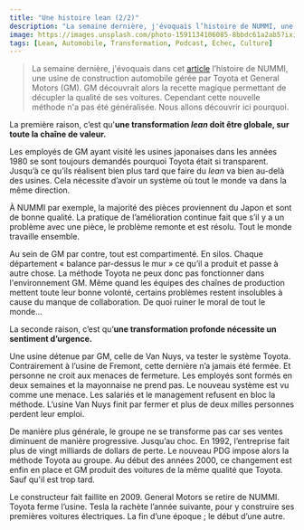```yaml
---
title: "Une histoire lean (2/2)"
description: "La semaine dernière, j'évoquais l’histoire de NUMMI, une usine de construction automobile gérée par Toyota et General Motors."
image: https://images.unsplash.com/photo-1591134106085-8bbdc61a2ab5?ixid=MXwxMjA3fDB8MHxwaG90by1wYWdlfHx8fGVufDB8fHw%3D&ixlib=rb-1.2.1&auto=format&fit=crop&w=1200&q=80
tags: [Lean, Automobile, Transformation, Podcast, Échec, Culture]
---
```


> La semaine dernière, j'évoquais dans cet [article](https://f14e.fr/2021/01/07/une-histoire-lean/) l’histoire de NUMMI, une usine de construction automobile gérée par Toyota et General Motors (GM). GM découvrait alors la recette magique permettant de décupler la qualité de ses voitures. Cependant cette nouvelle méthode n'a pas été généralisée. Nous allons découvrir ici pourquoi.

La première raison, c’est qu'**une transformation _lean_ doit être globale, sur toute la chaîne de valeur.**

Les employés de GM ayant visité les usines japonaises dans les années 1980 se sont toujours demandés pourquoi Toyota était si transparent. Jusqu’à ce qu’ils réalisent bien plus tard que faire du _lean_ va bien au-delà des usines. Cela nécessite d’avoir un système où tout le monde va dans la même direction.

À NUMMI par exemple, la majorité des pièces proviennent du Japon et sont de bonne qualité. La pratique de l’amélioration continue fait que s’il y a un problème avec une pièce, le problème remonte et est résolu. Tout le monde travaille ensemble.

Au sein de GM par contre, tout est compartimenté. En silos. Chaque département « balance par-dessus le mur » ce qu’il a produit et passe à autre chose. La méthode Toyota ne peux donc pas fonctionner dans l'environnement GM. Même quand les équipes des chaînes de production mettent toute leur bonne volonté, certains problèmes restent insolubles à cause du manque de collaboration. De quoi ruiner le moral de tout le monde…

La seconde raison, c’est qu’**une transformation profonde nécessite un sentiment d’urgence.**

Une usine détenue par GM, celle de Van Nuys, va tester le système Toyota. Contrairement à l’usine de Fremont, cette dernière n’a jamais été fermée. Et personne ne croit aux menaces de fermeture. Les employés sont formés en deux semaines et la mayonnaise ne prend pas. Le nouveau système est vu comme une menace. Les salariés et le management refusent en bloc la méthode. L’usine Van Nuys finit par fermer et plus de deux milles personnes perdent leur emploi.

De manière plus générale, le groupe ne se transforme pas car ses ventes diminuent de manière progressive. Jusqu’au choc. En 1992, l’entreprise fait plus de vingt milliards de dollars de perte. Le nouveau PDG impose alors la méthode Toyota au groupe. Au début des années 2000, ce changement est enfin en place et GM produit des voitures de la même qualité que Toyota. Sauf qu'il est trop tard.

Le constructeur fait faillite en 2009. General Motors se retire de NUMMI. Toyota ferme l’usine. Tesla la rachète l’année suivante, pour y construire ses premières voitures électriques. La fin d’une époque ; le début d’une autre.
